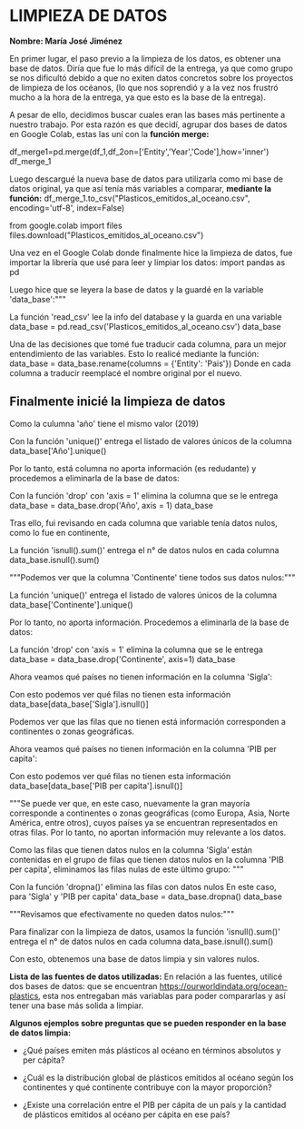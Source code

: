 # LIMPIEZA DE DATOS 
**Nombre: María José Jiménez**

En primer lugar, el paso previo a la limpieza de los datos, es obtener una base de datos. Diría que fue lo más difícil de la entrega, ya que como grupo se nos dificultó debido a que no exiten datos concretos sobre los proyectos de limpieza de los océanos, (lo que nos soprendió y a la vez nos frustró mucho a la hora de la entrega, ya que esto es la base de la entrega). 

A pesar de ello, decidimos buscar cuales eran las bases más pertinente a nuestro trabajo. Por esta razón es que decidí, agrupar dos bases de datos en Google Colab, estas las uní con la **función merge:**
 
 df_merge1=pd.merge(df_1,df_2on=['Entity','Year','Code'],how='inner')
 df_merge_1

Luego descargué la nueva base de datos para utilizarla como mi base de datos original, ya que así tenía más variables a comparar, **mediante la función:**
df_merge_1.to_csv("Plasticos_emitidos_al_oceano.csv", encoding='utf-8', index=False)
 
 from google.colab import files
files.download("Plasticos_emitidos_al_oceano.csv")


Una vez en el Google Colab donde finalmente hice la limpieza de datos, fue importar la librería que usé para leer y limpiar los datos:
 import pandas as pd

Luego hice que se leyera la base de datos y la guardé en la variable 'data_base':"""

La función 'read_csv' lee la info del database y la guarda en una variable
data_base = pd.read_csv('Plasticos_emitidos_al_oceano.csv')
data_base

Una de las decisiones que tomé fue traducir cada columna, para un mejor entendimiento de las variables. Esto lo realicé mediante la función:
data_base = data_base.rename(columns = {'Entity': 'Pais'}) Donde en cada columna a traducir reemplacé el nombre original por el nuevo.

## Finalmente inicié la limpieza de datos 
Como la culumna 'año' tiene el mismo valor (2019)

Con la función 'unique()' entrega el listado de valores únicos de la columna
data_base['Año'].unique()

Por lo tanto, está columna no aporta información (es redudante) y procedemos a eliminarla de la base de datos:

Con la función 'drop' con 'axis = 1' elimina la columna que se le entrega
data_base = data_base.drop('Año', axis = 1)
data_base

Tras ello, fui revisando en cada columna que variable tenía datos nulos, como lo fue en continente, 

La función 'isnull().sum()' entrega el n° de datos nulos en cada columna
data_base.isnull().sum()

"""Podemos ver que la columna 'Continente' tiene todos sus datos nulos:"""

 La función 'unique()' entrega el listado de valores únicos de la columna
data_base['Continente'].unique()

Por lo tanto, no aporta información. Procedemos a eliminarla de la base de datos:

La función 'drop' con 'axis = 1' elimina la columna que se le entrega
data_base = data_base.drop('Continente', axis=1)
data_base

Ahora veamos qué países no tienen información en la columna 'Sigla':

Con esto podemos ver qué filas no tienen esta información
data_base[data_base['Sigla'].isnull()]

Podemos ver que las filas que no tienen está información corresponden a continentes o zonas geográficas.

Ahora veamos qué países no tienen información en la columna 'PIB per capita':

Con esto podemos ver qué filas no tienen esta información
data_base[data_base['PIB per capita'].isnull()]

"""Se puede ver que, en este caso, nuevamente la gran mayoría corresponde a continentes o zonas geográficas (como Europa, Asia, Norte América, entre otros), cuyos países ya se encuentran representados en otras filas. Por lo tanto, no aportan información muy relevante a los datos.

Como las filas que tienen datos nulos en la columna 'Sigla' están contenidas en el grupo de filas que tienen datos nulos en la columna 'PIB per capita', eliminamos las filas nulas de este último grupo:
"""

Con la función 'dropna()' elimina las filas con datos nulos
En este caso, para 'Sigla' y 'PIB per capita'
data_base = data_base.dropna()
data_base

"""Revisamos que efectivamente no queden datos nulos:"""

Para finalizar con la limpieza de datos, usamos la función 'isnull().sum()' entrega el n° de datos nulos en cada columna
data_base.isnull().sum()

Con esto, obtenemos una base de datos limpia y sin valores nulos.


**Lista de las fuentes de datos utilizadas:**
En relación a las fuentes, utilicé dos bases de datos: que se encuentran https://ourworldindata.org/ocean-plastics, esta nos entregaban más variablas para poder compararlas y así tener una base más solida a limpiar.

**Algunos ejemplos sobre preguntas que se pueden responder en la base de datos limpia:**

- ¿Qué países emiten más plásticos al océano en términos absolutos y per cápita?

- ¿Cuál es la distribución global de plásticos emitidos al océano según los continentes y qué continente contribuye con la mayor proporción?

- ¿Existe una correlación entre el PIB per cápita de un país y la cantidad de plásticos emitidos al océano per cápita en ese país?

